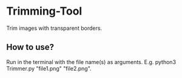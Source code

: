 # Trimming-Tool
Trim images with transparent borders.
## How to use?
Run in the terminal with the file name(s) as arguments. E.g. python3 Trimmer.py "file1.png" "file2.png".
